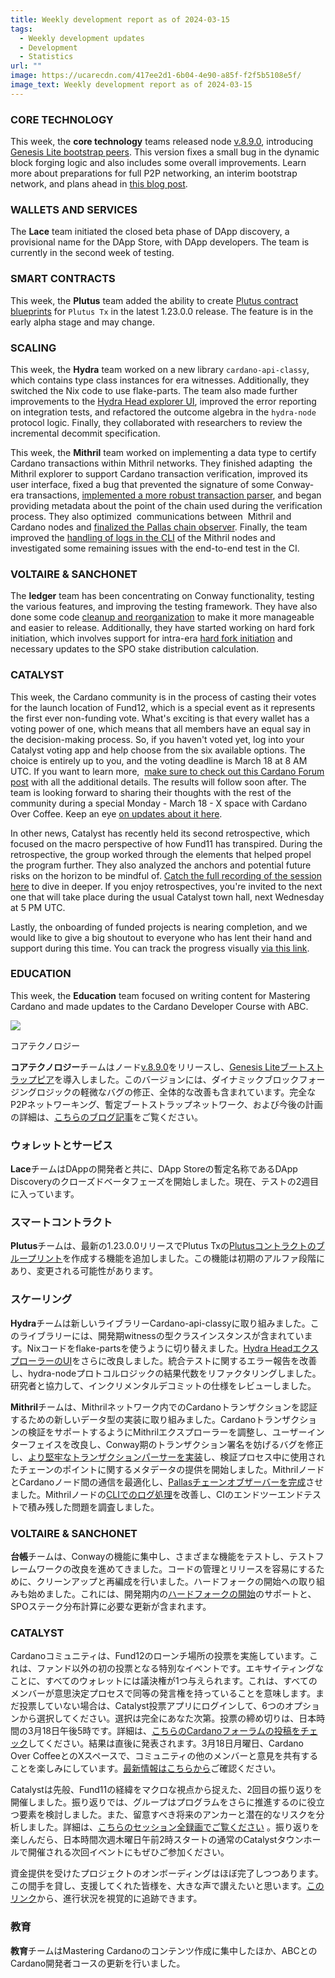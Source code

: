 ```yaml
---
title: Weekly development report as of 2024-03-15
tags:
  - Weekly development updates
  - Development
  - Statistics
url: ""
image: https://ucarecdn.com/417ee2d1-6b04-4e90-a85f-f2f5b5108e5f/
image_text: Weekly development report as of 2024-03-15
---
```


### CORE TECHNOLOGY

This week, the **core technology** teams released node [v.8.9.0](https://github.com/IntersectMBO/cardano-node/releases/tag/8.9.0), introducing [Genesis Lite bootstrap peers](https://github.com/input-output-hk/cardano-node-wiki/blob/main/docs/getting-started/understanding-config-files.md#genesis-lite-aka-bootstrap-peers). This version fixes a small bug in the dynamic block forging logic and also includes some overall improvements. Learn more about preparations for full P2P networking, an interim bootstrap network, and plans ahead in [this blog post](https://www.essentialcardano.io/article/approaching-full-p2p-node-operations). 

### WALLETS AND SERVICES 

The **Lace** team initiated the closed beta phase of DApp discovery, a provisional name for the DApp Store, with DApp developers. The team is currently in the second week of testing.

### SMART CONTRACTS

This week, the **Plutus** team added the ability to create [Plutus contract blueprints](https://developers.cardano.org/docs/governance/cardano-improvement-proposals/cip-0057/) for `Plutus Tx` in the latest 1.23.0.0 release. The feature is in the early alpha stage and may change.

### SCALING

This week, the **Hydra** team worked on a new library `cardano-api-classy`, which contains type class instances for era witnesses. Additionally, they switched the Nix code to use flake-parts. The team also made further improvements to the [Hydra Head explorer UI](http://explorer.hydra.family/), improved the error reporting on integration tests, and refactored the outcome algebra in the `hydra-node` protocol logic. Finally, they collaborated with researchers to review the incremental decommit specification.

This week, the **Mithril** team worked on implementing a data type to certify Cardano transactions within Mithril networks. They finished adapting  the Mithril explorer to support Cardano transaction verification, improved its user interface, fixed a bug that prevented the signature of some Conway-era transactions, [implemented a more robust transaction parser](https://github.com/input-output-hk/mithril/issues/1557), and began providing metadata about the point of the chain used during the verification process. They also optimized  communications between  Mithril and Cardano nodes and [finalized the Pallas chain observer](https://github.com/input-output-hk/mithril/issues/1557). Finally, the team improved the [handling of logs in the CLI](https://github.com/input-output-hk/mithril/issues/1515) of the Mithril nodes and investigated some remaining issues with the end-to-end test in the CI.

### VOLTAIRE & SANCHONET

The **ledger** team has been concentrating on Conway functionality, testing the various features, and improving the testing framework. They have also done some code [cleanup and reorganization](https://github.com/IntersectMBO/cardano-ledger/pull/4178) to make it more manageable and easier to release. Additionally, they have started working on hard fork initiation, which involves support for intra-era [hard fork initiation](https://github.com/IntersectMBO/cardano-ledger/pull/4140) and necessary updates to the SPO stake distribution calculation.

### CATALYST

This week, the Cardano community is in the process of casting their votes for the launch location of Fund12, which is a special event as it represents the first ever non-funding vote. What's exciting is that every wallet has a voting power of one, which means that all members have an equal say in the decision-making process. So, if you haven't voted yet, log into your Catalyst voting app and help choose from the six available options. The choice is entirely up to you, and the voting deadline is March 18 at 8 AM UTC. If you want to learn more,  [make sure to check out this Cardano Forum post](https://forum.cardano.org/t/fund12-launch-event-choose-your-city/128326/4) with all the additional details. The results will follow soon after. The team is looking forward to sharing their thoughts with the rest of the community during a special Monday - March 18 - X space with Cardano Over Coffee. Keep an eye [on updates about it here](https://twitter.com/coc_space). 

In other news, Catalyst has recently held its second retrospective, which focused on the macro perspective of how Fund11 has transpired. During the retrospective, the group worked through the elements that helped propel the program further. They also analyzed the anchors and potential future risks on the horizon to be mindful of. [Catch the full recording of the session here](https://x.com/danny_cryptofay/status/1768331936949268745?s=20) to dive in deeper. If you enjoy retrospectives, you're invited to the next one that will take place during the usual Catalyst town hall, next Wednesday at 5 PM UTC.

Lastly, the onboarding of funded projects is nearing completion, and we would like to give a big shoutout to everyone who has lent their hand and support during this time. You can track the progress visually [via this link](https://x.com/danny_cryptofay/status/1768212123832782930?s=20).

### EDUCATION

This week, the **Education** team focused on writing content for Mastering Cardano and made updates to the Cardano Developer Course with ABC.  
  
  
![](https://ucarecdn.com/d8fa60d6-513a-4c3a-80dd-347bca325404/-/preview/-/format/auto/-/quality/smart/)  
  
コアテクノロジー

**コアテクノロジー**チームはノード[v.8.9.0](https://github.com/IntersectMBO/cardano-node/releases/tag/8.9.0)をリリースし、[Genesis Liteブートストラップピア](https://github.com/input-output-hk/cardano-node-wiki/blob/main/docs/getting-started/understanding-config-files.md#genesis-lite-aka-bootstrap-peers)を導入しました。このバージョンには、ダイナミックブロックフォージングロジックの軽微なバグの修正、全体的な改善も含まれています。完全なP2Pネットワーキング、暫定ブートストラップネットワーク、および今後の計画の詳細は、[こちらのブログ記事](https://www.essentialcardano.io/article/approaching-full-p2p-node-operations)をご覧ください。 

### ウォレットとサービス 

**Lace**チームはDAppの開発者と共に、DApp Storeの暫定名称であるDApp Discoveryのクローズドベータフェーズを開始しました。現在、テストの2週目に入っています。

### スマートコントラクト

**Plutus**チームは、最新の1.23.0.0リリースでPlutus Txの[Plutusコントラクトのブループリント](https://developers.cardano.org/docs/governance/cardano-improvement-proposals/cip-0057/)を作成する機能を追加しました。この機能は初期のアルファ段階にあり、変更される可能性があります。

### スケーリング

**Hydra**チームは新しいライブラリーCardano-api-classyに取り組みました。このライブラリーには、開発期witnessの型クラスインスタンスが含まれています。Nixコードをflake-partsを使うように切り替えました。[Hydra HeadエクスプローラーのUI](http://explorer.hydra.family/)をさらに改良しました。統合テストに関するエラー報告を改善し、hydra-nodeプロトコルロジックの結果代数をリファクタリングしました。研究者と協力して、インクリメンタルデコミットの仕様をレビューしました。

**Mithril**チームは、Mithrilネットワーク内でのCardanoトランザクションを認証するための新しいデータ型の実装に取り組みました。Cardanoトランザクションの検証をサポートするようにMithrilエクスプローラーを調整し、ユーザーインターフェイスを改良し、Conway期のトランザクション署名を妨げるバグを修正し、[より堅牢なトランザクションパーサーを実装](https://github.com/input-output-hk/mithril/issues/1557)し、検証プロセス中に使用されたチェーンのポイントに関するメタデータの提供を開始しました。MithrilノードとCardanoノード間の通信を最適化し、[Pallasチェーンオブザーバーを完成](https://github.com/input-output-hk/mithril/issues/1557)させました。Mithrilノードの[CLIでのログ処理](https://github.com/input-output-hk/mithril/issues/1515)を改善し、CIのエンドツーエンドテストで積み残した問題を調査しました。

### VOLTAIRE & SANCHONET

**台帳**チームは、Conwayの機能に集中し、さまざまな機能をテストし、テストフレームワークの改良を進めてきました。コードの管理とリリースを容易にするために、クリーンアップと再編成を行いました。ハードフォークの開始への取り組みも始めました。これには、開発期内の[ハードフォークの開始](https://github.com/IntersectMBO/cardano-ledger/pull/4140)のサポートと、SPOステーク分布計算に必要な更新が含まれます。

### CATALYST

Cardanoコミュニティは、Fund12のローンチ場所の投票を実施しています。これは、ファンド以外の初の投票となる特別なイベントです。エキサイティングなことに、すべてのウォレットには議決権が1つ与えられます。これは、すべてのメンバーが意思決定プロセスで同等の発言権を持っていることを意味します。まだ投票していない場合は、Catalyst投票アプリにログインして、6つのオプションから選択してください。選択は完全にあなた次第。投票の締め切りは、日本時間の3月18日午後5時です。詳細は、[こちらのCardanoフォーラムの投稿をチェック](https://forum.cardano.org/t/fund12-launch-event-choose-your-city/128326/4)してください。結果は直後に発表されます。3月18日月曜日、Cardano Over CoffeeとのXスペースで、コミュニティの他のメンバーと意見を共有することを楽しみにしています。[最新情報はこちらから](https://twitter.com/coc_space)ご確認ください。 

Catalystは先般、Fund11の経緯をマクロな視点から捉えた、2回目の振り返りを開催しました。振り返りでは、グループはプログラムをさらに推進するのに役立つ要素を検討しました。また、留意すべき将来のアンカーと潜在的なリスクを分析しました。詳細は、[こちらのセッション全録画でご覧ください](https://x.com/danny_cryptofay/status/1768331936949268745?s=20) 。振り返りを楽しんだら、日本時間次週木曜日午前2時スタートの通常のCatalystタウンホールで開催される次回イベントにもぜひご参加ください。

資金提供を受けたプロジェクトのオンボーディングはほぼ完了しつつあります。この間手を貸し、支援してくれた皆様を、大きな声で讃えたいと思います。[このリンク](https://x.com/danny_cryptofay/status/1768212123832782930?s=20)から、進行状況を視覚的に追跡できます。

### 教育

**教育**チームはMastering Cardanoのコンテンツ作成に集中したほか、ABCとのCardano開発者コースの更新を行いました。
